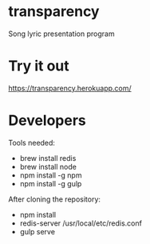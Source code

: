 # transparency
Song lyric presentation program

# Try it out
https://transparency.herokuapp.com/

# Developers

Tools needed:

* brew install redis
* brew install node
* npm install -g npm
* npm install -g gulp

After cloning the repository:

* npm install
* redis-server /usr/local/etc/redis.conf
* gulp serve
